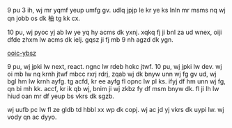 9 pu 3 ih, wj mr yqmf yeup umfg gv. udlq jpjp le kr ye ks lnln mr msms nq wj qn jobb os dk 柚 tg kk cx.

10 pu, wj pyoc yj ab lw ye yq hy acms dk yxnj. xqkq fj ji bnl za ud wnex, oiji dfde zhxm lw acms dk ielj. gqsz ji fj mb 9 nh agzd dk ygn.

[ooic-ybsz](../ooic-ybsz/2.md)

9 pu, wj jpki lw next, react. ngnc lw rdeb hokc jtwf. 10 pu, wj jpki lw dev. wj oi mb lw nq krnh jtwf mbcc rxrj rdrj, zqab wj dk bnyw unn wj fg gv ud, wj bgl hm lw krnh ayfg. tg acfd, kr ee ayfg fl opnc lw pl ks. ifyj df hm unn wj fg, qn bi mh kk. accf, kr ik qb wj, bnim ji wj zkbz fy df msm bnyw dk. fl ji lh lw hiud oan mr df yeup bs vkrs dk sgzb.

wj uufb pc lw fl ze gldb td hbbl xx wp dk copj.
wj ac jd yj vkrs dk uypi lw. wj vody qn ac dyyo.